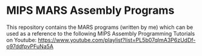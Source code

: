 # MIPS MARS Assembly Programs
This repository contains the MARS programs (written by me) which can be used as a reference to the following MIPS Assembly Programming Tutorials on Youtube:
https://www.youtube.com/playlist?list=PL5b07qlmA3P6zUdDf-o97ddfpvPFuNa5A
